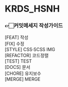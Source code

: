 # KRDS_HSNH


### 👉🏻커밋메세지 작성가이드
[FEAT] 작성<br>
[FIX] 수정<br>
[STYLE] CSS·SCSS IMG<br>
[REFACTOR] 코드정렬<br>
[TEST] TEST<br>
[DOCS] 문서<br>
[CHORE] 유지보수<br>
[MERGE] MERGE
